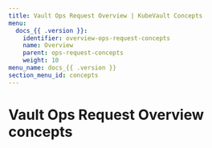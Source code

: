```yaml
---
title: Vault Ops Request Overview | KubeVault Concepts
menu:
  docs_{{ .version }}:
    identifier: overview-ops-request-concepts
    name: Overview
    parent: ops-request-concepts
    weight: 10
menu_name: docs_{{ .version }}
section_menu_id: concepts
---
```


# Vault Ops Request Overview concepts